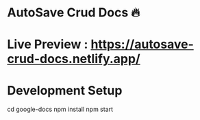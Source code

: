 # AutoSave  Crud Docs  🔥


# Live Preview : https://autosave-crud-docs.netlify.app/


# Development Setup

   cd google-docs
   npm install
   npm start
